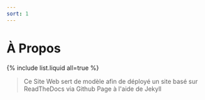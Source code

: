 ```yaml
---
sort: 1
---
```


# À Propos

{% include list.liquid all=true %}

> Ce Site Web sert de modèle afin de déployé un site basé sur ReadTheDocs via Github Page à l'aide de Jekyll





